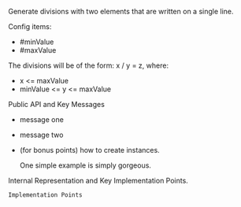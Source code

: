 Generate divisions with two elements that are written on a single line.

Config items:

- #minValue
- #maxValue

The divisions will be of the form: x / y = z, where:

- x <= maxValue
- minValue <= y <= maxValue




Public API and Key Messages

- message one   
- message two 
- (for bonus points) how to create instances.

   One simple example is simply gorgeous.
 
Internal Representation and Key Implementation Points.


    Implementation Points